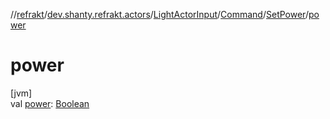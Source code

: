 //[refrakt](../../../../../index.md)/[dev.shanty.refrakt.actors](../../../index.md)/[LightActorInput](../../index.md)/[Command](../index.md)/[SetPower](index.md)/[power](power.md)

# power

[jvm]\
val [power](power.md): [Boolean](https://kotlinlang.org/api/latest/jvm/stdlib/kotlin/-boolean/index.html)
